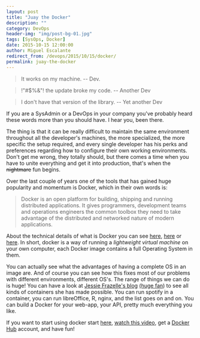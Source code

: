 ```yaml
---
layout: post
title: "Juay the Docker"
description: ""
category: DevOps
header-img: "img/post-bg-01.jpg"
tags: [SysOps, Docker]
date: 2015-10-15 12:00:00
author: Miguel Escalante
redirect_from: /devops/2015/10/15/docker/
permalink: juay-the-docker
---
```

>It works on my machine. -- Dev.

>!"#$%&"! the update broke my code. -- Another Dev

>I don't have that version of the library. -- Yet another Dev

If you are a SysAdmin or a DevOps in your company you've probably heard these words more than you should have. I hear you, been there. 

The thing is that it can be really difficult to maintain the same environment throughout all the developer's machines, the more specialized, the more specific the setup required, and every single developer has his perks and preferences regarding how to configure their own working environments. Don't get me wrong, they totally should, but there comes a time when you have to unite everything and get it into production, that's when the <s>nightmare</s> fun begins.

Over the last couple of years one of the tools that has gained  huge popularity and momentum is Docker, which in their own words is:

> Docker is an open platform for building, shipping and running distributed applications. It gives programmers, development teams and operations engineers the common toolbox they need to take advantage of the distributed and networked nature of modern applications.


About the technical details of what is Docker you can see [here](https://docs.docker.com/introduction/understanding-docker/), [here](http://devopscube.com/what-is-docker/) or [here](http://stackoverflow.com/questions/16047306/how-is-docker-different-from-a-normal-virtual-machine). In short, docker is a way of running a _lightweight virtual machine_ on your own computer, each Docker image contains a full Operating System in them. 

You can actually see what the advantages of having a complete OS in an image are. And of course you can see how this fixes most of our problems with different environments, different OS's. The range of things we can do is huge! You can have a look at [Jessie Frazelle's blog](https://blog.jessfraz.com/) [(huge fan](http://www.findtheneedle.co.uk/images/companydescription/135414.jpg)) to see all kinds of containers she has made possible. You can run spotify in a container, you can run libreOffice, R, nginx, and the list goes on and on. You can build a Docker for your web-app, your API, pretty much everything you like.

If you want to start using docker start [here](https://docs.docker.com/linux/started/), [watch this video](https://www.youtube.com/watch?v=Q5POuMHxW-0), get a [Docker Hub](https://hub.docker.com/) account, and have fun! 

